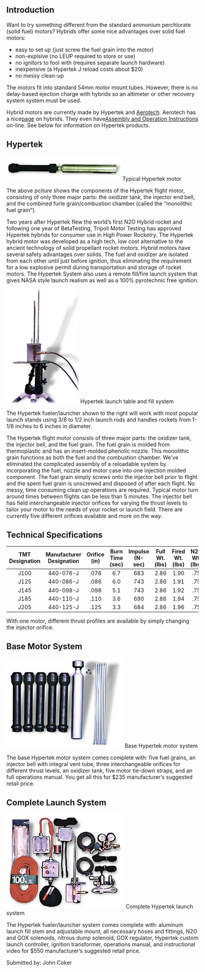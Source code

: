 ## Introduction

Want to try something different from the standard ammonium perchlorate (solid fuel) motors? Hybrids offer some nice advantages over solid fuel motors:

- easy to set up (just screw the fuel grain into the motor)
- non-explsive (no LEUP required to store or use)
- no ignitors to fool with (requires separate launch hardware)
- inexpensive (a Hypertek J reload costs about $20)
- no messy clean-up

The motors fit into standard 54mm motor mount tubes. However, there is no delay-based ejection charge with hybrids so an altimeter or other recovery system system must be used.

Hybrid motors are currently made by Hypertek and [Aerotech](http://www.aerotech-rocketry.com/). Aerotech has a nice[page](http://www.aerotech-rocketry.com/products/motors/about_Hybrid.html) on hybrids. They even have[Assembly and Operation Instructions](http://www.aerotech-rocketry.com/products/motors/54mmInst/54mmJ280HW_inst.html) on-line. See below for information on Hypertek products.

## Hypertek

![](/images/propulsion_hypertek1.jpg)
Typical Hypertek motor

The above pciture shows the components of the Hypertek flight motor, consisting of only three major parts: the oxidizer tank, the injector end bell, and the combined furle grain/combustion chamber (called the “monolithic fuel grain”).

Two years after Hypertek flew the world’s first N2O Hybrid rocket and following one year of BetaTesting, Tripoli Motor Testing has approved Hypertek hybrids for consumer use in High Power Rocketry. The Hypertek hybrid motor was developed as a high tech, low cost alternative to the ancient technology of solid propellant rocket motors. Hybrid motors have several safety advantages over solids. The fuel and oxidizer are isolated from each other until just before ignition, thus eliminating the requirement for a low explosive permit during transportation and storage of rocket motors. The Hypertek System also uses a remote fill/fire launch system that gives NASA style launch realism as well as a 100% pyrotechnic free ignition.

![](/images/propulsion_hypertek2.jpg)
Hypertek launch table and fill system

The Hypertek fueler/launcher shown to the right will work with most popular launch stands using 3/8 to 1/2 inch launch rods and handles rockets from 1-1/8 inches to 6 inches in diameter.

The Hypertek flight motor consists of three major parts: the oxidizer tank, the injector bell, and the fuel grain. The fuel grain is molded from thermoplastic and has an insert-molded phenolic nozzle. This monolithic grain functions as both the fuel and the combustion chamber. We’ve eliminated the complicated assembly of a reloadable system by incorporating the fuel, nozzle and motor case into one injection molded component. The fuel grain simply screws onto the injector bell prior to flight and the spent fuel grain is unscrewed and disposed of after each flight. No messy, time consuming clean up operations are required. Typical motor turn around times between flights can be less than 5 minutes. The injector bell has field interchangeable injector orifices for varying the thrust levels to tailor your motor to the needs of your rocket or launch field. There are currently five different orifices available and more on the way.

## Technical Specifications

| TMT Designation | Manufacturer Designation | Orifice (in) | Burn Time (sec) | Impulse (N-sec) | Full Wt. (lbs) | Fired Wt. (lbs) | N2O Wt. (lbs) | Dia. (in) | Length (in) |
|:---------------:|:------------------------:|:------------:|:---------------:|:---------------:|:--------------:|:---------------:|:-------------:|:---------:|:-----------:|
| J100            | 440-076-J                | .076         | 6.7             | 683             | 2.86           | 1.90            | .75           | 2.125     | 24.2        |
| J125            | 440-086-J                | .086         | 6.0             | 743             | 2.86           | 1.91            | .75           | 2.125     | 24.2        |
| J145            | 440-098-J                | .098         | 5.1             | 743             | 2.86           | 1.92            | .75           | 2.125     | 24.2        |
| J185            | 440-110-J                | .110         | 3.6             | 690             | 2.86           | 1.94            | .75           | 2.125     | 24.2        |
| J205            | 440-125-J                | .125         | 3.3             | 684             | 2.86           | 1.96            | .75           | 2.125     | 24.2        |

With one motor, different thrust profiles are available by simply changing the injector orifice.

## Base Motor System

![](/images/propulsion_hypertek3.jpg)
Base Hypertek motor system

The base Hypertek motor system comes complete with: five fuel grains, an injector bell with integral vent tube, three interchangeable orifices for different thrust levels, an oxidizer tank, five motor tie-down straps, and an full operations manual. You get all this for $235 manufacturer’s suggested retail price.

## Complete Launch System

![](/images/propulsion_hypertek4.jpg)
Complete Hypertek launch system

The Hypertek fueler/launcher system comes complete with: aluminum launch fill stem and adjustable mount, all necessary hoses and fittings, N2O and GOX solenoids, nitrous dump solenoid, GOX regulator, Hypertek custom launch controller, ignition transformer, operations manual, and instructional video for $550 manufacturer’s suggested retail price.

Submitted by: John Coker

